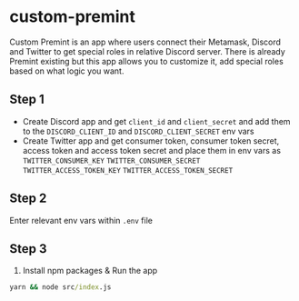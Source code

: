 # custom-premint

Custom Premint is an app where users connect their Metamask, Discord and Twitter to get special roles in relative Discord server.
There is already Premint existing but this app allows you to customize it, add special roles based on what logic you want.

## Step 1

- Create Discord app and get `client_id` and `client_secret` and add them to the `DISCORD_CLIENT_ID` and `DISCORD_CLIENT_SECRET` env vars
- Create Twitter app and get consumer token, consumer token secret, access token and access token secret and place them in env vars as `TWITTER_CONSUMER_KEY` `TWITTER_CONSUMER_SECRET` `TWITTER_ACCESS_TOKEN_KEY` `TWITTER_ACCESS_TOKEN_SECRET`  

## Step 2

Enter relevant env vars within `.env` file

## Step 3

1. Install npm packages & Run the app

```bat
yarn && node src/index.js

```
